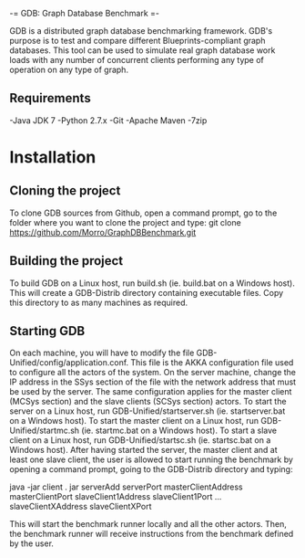 -= GDB: Graph Database Benchmark =-

GDB is a distributed graph database benchmarking framework.
GDB's purpose is to test and compare different Blueprints-compliant graph databases. This tool can be used to simulate real graph database work loads with any number of concurrent clients performing any type of operation on any type of graph.

Requirements
------------
-Java JDK 7
-Python 2.7.x
-Git
-Apache Maven
-7zip

Installation
============
Cloning the project
-------------------
To clone GDB sources from Github, open a command prompt, go to the folder where
you want to clone the project and type:
git clone https://github.com/Morro/GraphDBBenchmark.git

Building the project
--------------------
To build GDB on a Linux host, run build.sh (ie. build.bat on a Windows host). This will create a GDB-Distrib directory containing executable files.
Copy this directory to as many machines as required.

Starting GDB
------------
On each machine, you will have to modify the file GDB-Unified/config/application.conf. This file is the AKKA configuration file used to configure all the actors of the system.
On the server machine, change the IP address in the SSys section of the file with the network address that must be used by the server. The same configuration applies for the master client (MCSys section) and the slave clients (SCSys section) actors.
To start the server on a Linux host, run GDB-Unified/startserver.sh (ie. startserver.bat on a Windows host).
To start the master client on a Linux host, run GDB-Unified/startmc.sh (ie. startmc.bat on a Windows host).
To start a slave client on a Linux host, run GDB-Unified/startsc.sh (ie. startsc.bat on a Windows host).
After having started the server, the master client and at least one slave client, the user is allowed to start running the benchmark by opening a command prompt, going to the GDB-Distrib directory and typing:

java -jar client . jar serverAdd serverPort masterClientAddress masterClientPort slaveClient1Address slaveClient1Port ... slaveClientXAddress slaveClientXPort

This will start the benchmark runner locally and all the other actors. Then, the benchmark runner will receive instructions from the benchmark defined by the user.
